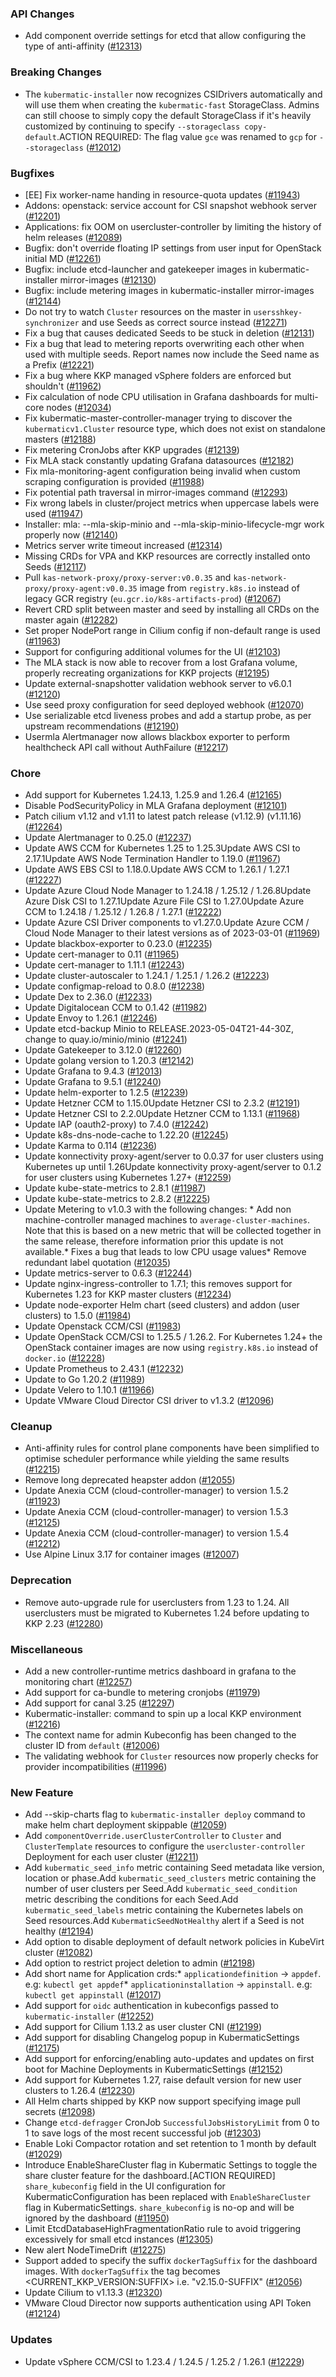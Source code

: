 ### API Changes

- Add component override settings for etcd that allow configuring the type of anti-affinity ([#12313](https://github.com/kubermatic/kubermatic/pull/12313))

### Breaking Changes

- The `kubermatic-installer` now recognizes CSIDrivers automatically and will use them when creating the `kubermatic-fast` StorageClass. Admins can still choose to simply copy the default StorageClass if it's heavily customized by continuing to specify `--storageclass copy-default`.ACTION REQUIRED: The flag value `gce` was renamed to `gcp` for `--storageclass` ([#12012](https://github.com/kubermatic/kubermatic/pull/12012))

### Bugfixes

- [EE] Fix worker-name handing in resource-quota updates ([#11943](https://github.com/kubermatic/kubermatic/pull/11943))
- Addons: openstack: service account for CSI snapshot webhook server ([#12201](https://github.com/kubermatic/kubermatic/pull/12201))
- Applications: fix OOM on usercluster-controller by limiting the history of helm releases ([#12089](https://github.com/kubermatic/kubermatic/pull/12089))
- Bugfix: don't override floating IP settings from user input for OpenStack initial MD ([#12261](https://github.com/kubermatic/kubermatic/pull/12261))
- Bugfix: include etcd-launcher and gatekeeper images in kubermatic-installer mirror-images ([#12130](https://github.com/kubermatic/kubermatic/pull/12130))
- Bugfix: include metering images in kubermatic-installer mirror-images ([#12144](https://github.com/kubermatic/kubermatic/pull/12144))
- Do not try to watch `Cluster` resources on the master in `usersshkey-synchronizer` and use Seeds as correct source instead ([#12271](https://github.com/kubermatic/kubermatic/pull/12271))
- Fix a bug that causes dedicated Seeds to be stuck in deletion ([#12131](https://github.com/kubermatic/kubermatic/pull/12131))
- Fix a bug that lead to metering reports overwriting each other when used with multiple seeds. Report names now include the Seed name as a Prefix ([#12221](https://github.com/kubermatic/kubermatic/pull/12221))
- Fix a bug where KKP managed vSphere folders are enforced but shouldn't ([#11962](https://github.com/kubermatic/kubermatic/pull/11962))
- Fix calculation of node CPU utilisation in Grafana dashboards for multi-core nodes ([#12034](https://github.com/kubermatic/kubermatic/pull/12034))
- Fix kubermatic-master-controller-manager trying to discover the `kubermaticv1.Cluster` resource type, which does not exist on standalone masters ([#12188](https://github.com/kubermatic/kubermatic/pull/12188))
- Fix metering CronJobs after KKP upgrades ([#12139](https://github.com/kubermatic/kubermatic/pull/12139))
- Fix MLA stack constantly updating Grafana datasources ([#12182](https://github.com/kubermatic/kubermatic/pull/12182))
- Fix mla-monitoring-agent configuration being invalid when custom scraping configuration is provided ([#11988](https://github.com/kubermatic/kubermatic/pull/11988))
- Fix potential path traversal in mirror-images command ([#12293](https://github.com/kubermatic/kubermatic/pull/12293))
- Fix wrong labels in cluster/project metrics when uppercase labels were used ([#11947](https://github.com/kubermatic/kubermatic/pull/11947))
- Installer: mla: --mla-skip-minio and --mla-skip-minio-lifecycle-mgr work properly now ([#12140](https://github.com/kubermatic/kubermatic/pull/12140))
- Metrics server write timeout increased ([#12314](https://github.com/kubermatic/kubermatic/pull/12314))
- Missing CRDs for VPA and KKP resources are correctly installed onto Seeds ([#12117](https://github.com/kubermatic/kubermatic/pull/12117))
- Pull `kas-network-proxy/proxy-server:v0.0.35` and `kas-network-proxy/proxy-agent:v0.0.35` image from `registry.k8s.io` instead of legacy GCR registry (`eu.gcr.io/k8s-artifacts-prod`) ([#12067](https://github.com/kubermatic/kubermatic/pull/12067))
- Revert CRD split between master and seed by installing all CRDs on the master again ([#12282](https://github.com/kubermatic/kubermatic/pull/12282))
- Set proper NodePort range in Cilium config if non-default range is used ([#11963](https://github.com/kubermatic/kubermatic/pull/11963))
- Support for configuring additional volumes for the UI ([#12103](https://github.com/kubermatic/kubermatic/pull/12103))
- The MLA stack is now able to recover from a lost Grafana volume, properly recreating organizations for KKP projects ([#12195](https://github.com/kubermatic/kubermatic/pull/12195))
- Update external-snapshotter validation webhook server to v6.0.1 ([#12120](https://github.com/kubermatic/kubermatic/pull/12120))
- Use seed proxy configuration for seed deployed webhook ([#12070](https://github.com/kubermatic/kubermatic/pull/12070))
- Use serializable etcd liveness probes and add a startup probe, as per upstream recommendations ([#12190](https://github.com/kubermatic/kubermatic/pull/12190))
- Usermla Alertmanager now allows blackbox exporter to perform healthcheck API call without AuthFailure ([#12217](https://github.com/kubermatic/kubermatic/pull/12217))

### Chore

- Add support for Kubernetes 1.24.13, 1.25.9 and 1.26.4 ([#12165](https://github.com/kubermatic/kubermatic/pull/12165))
- Disable PodSecurityPolicy in MLA Grafana deployment ([#12101](https://github.com/kubermatic/kubermatic/pull/12101))
- Patch cilium v1.12 and v1.11 to latest patch release (v1.12.9) (v1.11.16) ([#12264](https://github.com/kubermatic/kubermatic/pull/12264))
- Update Alertmanager to 0.25.0 ([#12237](https://github.com/kubermatic/kubermatic/pull/12237))
- Update AWS CCM for Kubernetes 1.25 to 1.25.3Update AWS CSI to 2.17.1Update AWS Node Termination Handler to 1.19.0 ([#11967](https://github.com/kubermatic/kubermatic/pull/11967))
- Update AWS EBS CSI to 1.18.0.Update AWS CCM to 1.26.1 / 1.27.1 ([#12227](https://github.com/kubermatic/kubermatic/pull/12227))
- Update Azure Cloud Node Manager to 1.24.18 / 1.25.12 / 1.26.8Update Azure Disk CSI to 1.27.1Update Azure File CSI to 1.27.0Update Azure CCM to 1.24.18 / 1.25.12 / 1.26.8 / 1.27.1 ([#12222](https://github.com/kubermatic/kubermatic/pull/12222))
- Update Azure CSI Driver components to v1.27.0.Update Azure CCM / Cloud Node Manager to their latest versions as of 2023-03-01 ([#11969](https://github.com/kubermatic/kubermatic/pull/11969))
- Update blackbox-exporter to 0.23.0 ([#12235](https://github.com/kubermatic/kubermatic/pull/12235))
- Update cert-manager to 0.11 ([#11965](https://github.com/kubermatic/kubermatic/pull/11965))
- Update cert-manager to 1.11.1 ([#12243](https://github.com/kubermatic/kubermatic/pull/12243))
- Update cluster-autoscaler to 1.24.1 / 1.25.1 / 1.26.2 ([#12223](https://github.com/kubermatic/kubermatic/pull/12223))
- Update configmap-reload to 0.8.0 ([#12238](https://github.com/kubermatic/kubermatic/pull/12238))
- Update Dex to 2.36.0 ([#12233](https://github.com/kubermatic/kubermatic/pull/12233))
- Update Digitalocean CCM to 0.1.42 ([#11982](https://github.com/kubermatic/kubermatic/pull/11982))
- Update Envoy to 1.26.1 ([#12246](https://github.com/kubermatic/kubermatic/pull/12246))
- Update etcd-backup Minio to RELEASE.2023-05-04T21-44-30Z, change to quay.io/minio/minio ([#12241](https://github.com/kubermatic/kubermatic/pull/12241))
- Update Gatekeeper to 3.12.0 ([#12260](https://github.com/kubermatic/kubermatic/pull/12260))
- Update golang version to 1.20.3 ([#12142](https://github.com/kubermatic/kubermatic/pull/12142))
- Update Grafana to 9.4.3 ([#12013](https://github.com/kubermatic/kubermatic/pull/12013))
- Update Grafana to 9.5.1 ([#12240](https://github.com/kubermatic/kubermatic/pull/12240))
- Update helm-exporter to 1.2.5 ([#12239](https://github.com/kubermatic/kubermatic/pull/12239))
- Update Hetzner CCM to 1.15.0Update Hetzner CSI to 2.3.2 ([#12191](https://github.com/kubermatic/kubermatic/pull/12191))
- Update Hetzner CSI to 2.2.0Update Hetzner CCM to 1.13.1 ([#11968](https://github.com/kubermatic/kubermatic/pull/11968))
- Update IAP (oauth2-proxy) to 7.4.0 ([#12242](https://github.com/kubermatic/kubermatic/pull/12242))
- Update k8s-dns-node-cache to 1.22.20 ([#12245](https://github.com/kubermatic/kubermatic/pull/12245))
- Update Karma to 0.114 ([#12236](https://github.com/kubermatic/kubermatic/pull/12236))
- Update konnectivity proxy-agent/server to 0.0.37 for user clusters using Kubernetes up until 1.26Update konnectivity proxy-agent/server to 0.1.2 for user clusters using Kubernetes 1.27+ ([#12259](https://github.com/kubermatic/kubermatic/pull/12259))
- Update kube-state-metrics to 2.8.1 ([#11987](https://github.com/kubermatic/kubermatic/pull/11987))
- Update kube-state-metrics to 2.8.2 ([#12225](https://github.com/kubermatic/kubermatic/pull/12225))
- Update Metering to v1.0.3 with the following changes: * Add non machine-controller managed machines to `average-cluster-machines`. Note that this is based on a new metric that will be collected together in the same release, therefore information prior this update is not available.* Fixes a bug that leads to low CPU usage values* Remove redundant label quotation ([#12035](https://github.com/kubermatic/kubermatic/pull/12035))
- Update metrics-server to 0.6.3 ([#12244](https://github.com/kubermatic/kubermatic/pull/12244))
- Update nginx-ingress-controller to 1.7.1; this removes support for Kubernetes 1.23 for KKP master clusters ([#12234](https://github.com/kubermatic/kubermatic/pull/12234))
- Update node-exporter Helm chart (seed clusters) and addon (user clusters) to 1.5.0 ([#11984](https://github.com/kubermatic/kubermatic/pull/11984))
- Update Openstack CCM/CSI ([#11983](https://github.com/kubermatic/kubermatic/pull/11983))
- Update OpenStack CCM/CSI to 1.25.5 / 1.26.2. For Kubernetes 1.24+ the OpenStack container images are now using `registry.k8s.io` instead of `docker.io` ([#12228](https://github.com/kubermatic/kubermatic/pull/12228))
- Update Prometheus to 2.43.1 ([#12232](https://github.com/kubermatic/kubermatic/pull/12232))
- Update to Go 1.20.2 ([#11989](https://github.com/kubermatic/kubermatic/pull/11989))
- Update Velero to 1.10.1 ([#11966](https://github.com/kubermatic/kubermatic/pull/11966))
- Update VMware Cloud Director CSI driver to v1.3.2 ([#12096](https://github.com/kubermatic/kubermatic/pull/12096))

### Cleanup

- Anti-affinity rules for control plane components have been simplified to optimise scheduler performance while yielding the same results ([#12215](https://github.com/kubermatic/kubermatic/pull/12215))
- Remove long deprecated heapster addon ([#12055](https://github.com/kubermatic/kubermatic/pull/12055))
- Update Anexia CCM (cloud-controller-manager) to version 1.5.2 ([#11923](https://github.com/kubermatic/kubermatic/pull/11923))
- Update Anexia CCM (cloud-controller-manager) to version 1.5.3 ([#12125](https://github.com/kubermatic/kubermatic/pull/12125))
- Update Anexia CCM (cloud-controller-manager) to version 1.5.4 ([#12212](https://github.com/kubermatic/kubermatic/pull/12212))
- Use Alpine Linux 3.17 for container images ([#12007](https://github.com/kubermatic/kubermatic/pull/12007))

### Deprecation

- Remove auto-upgrade rule for userclusters from 1.23 to 1.24. All userclusters must be migrated to Kubernetes 1.24 before updating to KKP 2.23 ([#12280](https://github.com/kubermatic/kubermatic/pull/12280))

### Miscellaneous

- Add a new controller-runtime metrics dashboard in grafana to the monitoring chart ([#12257](https://github.com/kubermatic/kubermatic/pull/12257))
- Add support for ca-bundle to metering cronjobs ([#11979](https://github.com/kubermatic/kubermatic/pull/11979))
- Add support for canal 3.25 ([#12297](https://github.com/kubermatic/kubermatic/pull/12297))
- Kubermatic-installer: command to spin up a local KKP environment ([#12216](https://github.com/kubermatic/kubermatic/pull/12216))
- The context name for admin Kubeconfig has been changed to the cluster ID from `default` ([#12006](https://github.com/kubermatic/kubermatic/pull/12006))
- The validating webhook for `Cluster` resources now properly checks for provider incompatibilities ([#11996](https://github.com/kubermatic/kubermatic/pull/11996))

### New Feature

- Add --skip-charts flag to `kubermatic-installer deploy` command to make helm chart deployment skippable ([#12059](https://github.com/kubermatic/kubermatic/pull/12059))
- Add `componentOverride.userClusterController` to `Cluster` and `ClusterTemplate` resources to configure the `usercluster-controller` Deployment for each user cluster ([#12211](https://github.com/kubermatic/kubermatic/pull/12211))
- Add `kubermatic_seed_info` metric containing Seed metadata like version, location or phase.Add `kubermatic_seed_clusters` metric containing the number of user clusters per Seed.Add `kubermatic_seed_condition` metric describing the conditions for each Seed.Add `kubermatic_seed_labels` metric containing the Kubernetes labels on Seed resources.Add `KubermaticSeedNotHealthy` alert if a Seed is not healthy ([#12194](https://github.com/kubermatic/kubermatic/pull/12194))
- Add option to disable deployment of default network policies in KubeVirt cluster ([#12082](https://github.com/kubermatic/kubermatic/pull/12082))
- Add option to restrict project deletion to admin ([#12198](https://github.com/kubermatic/kubermatic/pull/12198))
- Add short name for  Application  crds:* `applicationdefinition` -> `appdef`.  e.g:  `kubectl get appdef`* `applicationinstallation` -> `appinstall`.  e.g:  `kubectl get appinstall` ([#12017](https://github.com/kubermatic/kubermatic/pull/12017))
- Add support for `oidc` authentication in kubeconfigs passed to `kubermatic-installer` ([#12252](https://github.com/kubermatic/kubermatic/pull/12252))
- Add support for Cilium 1.13.2 as user cluster CNI ([#12199](https://github.com/kubermatic/kubermatic/pull/12199))
- Add support for disabling Changelog popup in KubermaticSettings ([#12175](https://github.com/kubermatic/kubermatic/pull/12175))
- Add support for enforcing/enabling auto-updates and updates on first boot for Machine Deployments in KubermaticSettings ([#12152](https://github.com/kubermatic/kubermatic/pull/12152))
- Add support for Kubernetes 1.27, raise default version for new user clusters to 1.26.4 ([#12230](https://github.com/kubermatic/kubermatic/pull/12230))
- All Helm charts shipped by KKP now support specifying image pull secrets ([#12098](https://github.com/kubermatic/kubermatic/pull/12098))
- Change `etcd-defragger` CronJob `SuccessfulJobsHistoryLimit` from 0 to 1 to save logs of the most recent successful job ([#12303](https://github.com/kubermatic/kubermatic/pull/12303))
- Enable Loki Compactor rotation and set retention to 1 month by default ([#12029](https://github.com/kubermatic/kubermatic/pull/12029))
- Introduce EnableShareCluster flag in Kubermatic Settings to toggle the share cluster feature for the dashboard.[ACTION REQUIRED] `share_kubeconfig` field in the UI configuration for KubermaticConfiguration has been replaced with `EnableShareCluster` flag in KubermaticSettings. `share_kubeconfig` is no-op and will be ignored by the dashboard ([#11950](https://github.com/kubermatic/kubermatic/pull/11950))
- Limit EtcdDatabaseHighFragmentationRatio rule to avoid triggering excessively for small etcd instances ([#12305](https://github.com/kubermatic/kubermatic/pull/12305))
- New alert NodeTimeDrift ([#12275](https://github.com/kubermatic/kubermatic/pull/12275))
- Support added to specify the suffix `dockerTagSuffix` for the dashboard images. With `dockerTagSuffix` the tag becomes <CURRENT_KKP_VERSION:SUFFIX> i.e. "v2.15.0-SUFFIX" ([#12056](https://github.com/kubermatic/kubermatic/pull/12056))
- Update Cilium to v1.13.3 ([#12320](https://github.com/kubermatic/kubermatic/pull/12320))
- VMware Cloud Director now supports authentication using API Token ([#12124](https://github.com/kubermatic/kubermatic/pull/12124))

### Updates

- Update vSphere CCM/CSI to 1.23.4 / 1.24.5 / 1.25.2 / 1.26.1 ([#12229](https://github.com/kubermatic/kubermatic/pull/12229))

